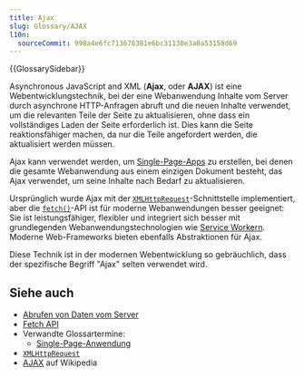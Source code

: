 ```yaml
---
title: Ajax
slug: Glossary/AJAX
l10n:
  sourceCommit: 998a4e6fc713678381e6bc31130e3a0a53158d69
---
```


{{GlossarySidebar}}

Asynchronous JavaScript and XML (**Ajax**, oder **AJAX**) ist eine Webentwicklungstechnik, bei der eine Webanwendung Inhalte vom Server durch asynchrone HTTP-Anfragen abruft und die neuen Inhalte verwendet, um die relevanten Teile der Seite zu aktualisieren, ohne dass ein vollständiges Laden der Seite erforderlich ist. Dies kann die Seite reaktionsfähiger machen, da nur die Teile angefordert werden, die aktualisiert werden müssen.

Ajax kann verwendet werden, um [Single-Page-Apps](/de/docs/Glossary/SPA) zu erstellen, bei denen die gesamte Webanwendung aus einem einzigen Dokument besteht, das Ajax verwendet, um seine Inhalte nach Bedarf zu aktualisieren.

Ursprünglich wurde Ajax mit der [`XMLHttpRequest`](/de/docs/Web/API/XMLHttpRequest)-Schnittstelle implementiert, aber die [`fetch()`](/de/docs/Web/API/Window/fetch)-API ist für moderne Webanwendungen besser geeignet: Sie ist leistungsfähiger, flexibler und integriert sich besser mit grundlegenden Webanwendungstechnologien wie [Service Workern](/de/docs/Web/API/Service_Worker_API). Moderne Web-Frameworks bieten ebenfalls Abstraktionen für Ajax.

Diese Technik ist in der modernen Webentwicklung so gebräuchlich, dass der spezifische Begriff "Ajax" selten verwendet wird.

## Siehe auch

- [Abrufen von Daten vom Server](/de/docs/Learn/JavaScript/Client-side_web_APIs/Fetching_data)
- [Fetch API](/de/docs/Web/API/Fetch_API)
- Verwandte Glossartermine:
  - [Single-Page-Anwendung](/de/docs/Glossary/SPA)
- [`XMLHttpRequest`](/de/docs/Web/API/XMLHttpRequest)
- [AJAX](https://en.wikipedia.org/wiki/AJAX) auf Wikipedia

